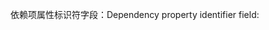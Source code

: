 <span data-ttu-id="5753d-101">依赖项属性标识符字段：</span><span class="sxs-lookup"><span data-stu-id="5753d-101">Dependency property identifier field:</span></span>